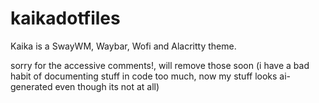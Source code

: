 # kaikadotfiles
Kaika is a SwayWM, Waybar, Wofi and Alacritty theme.

sorry for the accessive comments!, will remove those soon (i have a bad habit of documenting stuff in code too much, now my stuff looks ai-generated even though its not at all)
